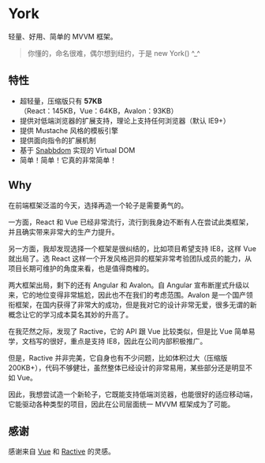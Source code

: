 # York

轻量、好用、简单的 MVVM 框架。

> 你懂的，命名很难，偶尔想到纽约，于是 new York() ^_^

## 特性

* 超轻量，压缩版只有 **57KB**（React：145KB，Vue：64KB，Avalon：93KB）
* 提供对低端浏览器的扩展支持，理论上支持任何浏览器（默认 IE9+）
* 提供 Mustache 风格的模板引擎
* 提供面向指令的扩展机制
* 基于 [Snabbdom](https://github.com/snabbdom/snabbdom) 实现的 Virtual DOM
* 简单！简单！它真的非常简单！

## Why

在前端框架泛滥的今天，选择再造一个轮子是需要勇气的。

一方面，React 和 Vue 已经非常流行，流行到我身边不断有人在尝试此类框架，并且确实带来非常大的生产力提升。

另一方面，我却发现选择一个框架是很纠结的，比如项目希望支持 IE8，这样 Vue 就出局了。选 React 这样一个开发风格迥异的框架非常考验团队成员的能力，从项目长期可维护的角度来看，也是值得商榷的。

两大框架出局，剩下的还有 Angular 和 Avalon。自 Angular 宣布断崖式升级以来，它的地位变得非常尴尬，因此也不在我们的考虑范围。Avalon 是一个国产领衔框架，在国内获得了非常大的成功，但是我对它的设计非常无爱，很多无谓的新概念让它的学习成本莫名其妙的升高了。

在我茫然之际，发现了 Ractive，它的 API 跟 Vue 比较类似，但是比 Vue 简单易学，文档写的很好，重点是支持 IE8，因此在公司内部积极推广。

但是，Ractive 并非完美，它自身也有不少问题，比如体积过大（压缩版 200KB+），代码不够健壮，虽然整体已经设计的非常易用，某些部分还是明显不如 Vue。

因此，我想尝试造一个新轮子，它既能支持低端浏览器，也能很好的适应移动端，它能驱动各种类型的项目，因此在公司层面统一 MVVM 框架成为了可能。

## 感谢

感谢来自 [Vue](http://vuejs.org) 和 [Ractive](http://www.ractivejs.org/) 的灵感。